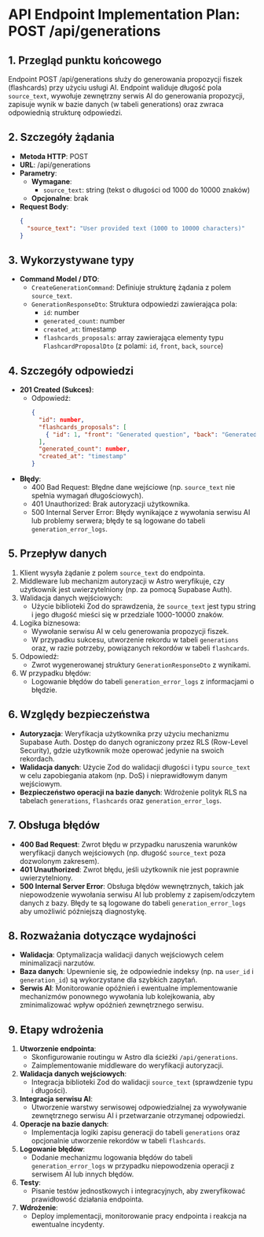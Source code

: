 # API Endpoint Implementation Plan: POST /api/generations

## 1. Przegląd punktu końcowego
Endpoint POST /api/generations służy do generowania propozycji fiszek (flashcards) przy użyciu usługi AI. Endpoint waliduje długość pola `source_text`, wywołuje zewnętrzny serwis AI do generowania propozycji, zapisuje wynik w bazie danych (w tabeli generations) oraz zwraca odpowiednią strukturę odpowiedzi.

## 2. Szczegóły żądania
- **Metoda HTTP**: POST
- **URL**: /api/generations
- **Parametry**:
  - **Wymagane**:
    - `source_text`: string (tekst o długości od 1000 do 10000 znaków)
  - **Opcjonalne**: brak
- **Request Body**:
  ```json
  {
    "source_text": "User provided text (1000 to 10000 characters)"
  }
  ```

## 3. Wykorzystywane typy
- **Command Model / DTO**:
  - `CreateGenerationCommand`: Definiuje strukturę żądania z polem `source_text`.
  - `GenerationResponseDto`: Struktura odpowiedzi zawierająca pola:
    - `id`: number
    - `generated_count`: number
    - `created_at`: timestamp
    - `flashcards_proposals`: array zawierająca elementy typu `FlashcardProposalDto` (z polami: `id`, `front`, `back`, `source`)

## 4. Szczegóły odpowiedzi
- **201 Created (Sukces)**:
  - Odpowiedź:
    ```json
    {
      "id": number,
      "flashcards_proposals": [
        { "id": 1, "front": "Generated question", "back": "Generated answer", "source": "ai-full" }
      ],
      "generated_count": number,
      "created_at": "timestamp"
    }
    ```
- **Błędy**:
  - 400 Bad Request: Błędne dane wejściowe (np. `source_text` nie spełnia wymagań długościowych).
  - 401 Unauthorized: Brak autoryzacji użytkownika.
  - 500 Internal Server Error: Błędy wynikające z wywołania serwisu AI lub problemy serwera; błędy te są logowane do tabeli `generation_error_logs`.

## 5. Przepływ danych
1. Klient wysyła żądanie z polem `source_text` do endpointa.
2. Middleware lub mechanizm autoryzacji w Astro weryfikuje, czy użytkownik jest uwierzytelniony (np. za pomocą Supabase Auth).
3. Walidacja danych wejściowych:
   - Użycie biblioteki Zod do sprawdzenia, że `source_text` jest typu string i jego długość mieści się w przedziale 1000-10000 znaków.
4. Logika biznesowa:
   - Wywołanie serwisu AI w celu generowania propozycji fiszek.
   - W przypadku sukcesu, utworzenie rekordu w tabeli `generations` oraz, w razie potrzeby, powiązanych rekordów w tabeli `flashcards`.
5. Odpowiedź:
   - Zwrot wygenerowanej struktury `GenerationResponseDto` z wynikami.
6. W przypadku błędów:
   - Logowanie błędów do tabeli `generation_error_logs` z informacjami o błędzie.

## 6. Względy bezpieczeństwa
- **Autoryzacja**: Weryfikacja użytkownika przy użyciu mechanizmu Supabase Auth. Dostęp do danych ograniczony przez RLS (Row-Level Security), gdzie użytkownik może operować jedynie na swoich rekordach.
- **Walidacja danych**: Użycie Zod do walidacji długości i typu `source_text` w celu zapobiegania atakom (np. DoS) i nieprawidłowym danym wejściowym.
- **Bezpieczeństwo operacji na bazie danych**: Wdrożenie polityk RLS na tabelach `generations`, `flashcards` oraz `generation_error_logs`.

## 7. Obsługa błędów
- **400 Bad Request**: Zwrot błędu w przypadku naruszenia warunków weryfikacji danych wejściowych (np. długość `source_text` poza dozwolonym zakresem).
- **401 Unauthorized**: Zwrot błędu, jeśli użytkownik nie jest poprawnie uwierzytelniony.
- **500 Internal Server Error**: Obsługa błędów wewnętrznych, takich jak niepowodzenie wywołania serwisu AI lub problemy z zapisem/odczytem danych z bazy. Błędy te są logowane do tabeli `generation_error_logs` aby umożliwić późniejszą diagnostykę.

## 8. Rozważania dotyczące wydajności
- **Walidacja**: Optymalizacja walidacji danych wejściowych celem minimalizacji narzutów.
- **Baza danych**: Upewnienie się, że odpowiednie indeksy (np. na `user_id` i `generation_id`) są wykorzystane dla szybkich zapytań.
- **Serwis AI**: Monitorowanie opóźnień i ewentualne implementowanie mechanizmów ponownego wywołania lub kolejkowania, aby zminimalizować wpływ opóźnień zewnętrznego serwisu.

## 9. Etapy wdrożenia
1. **Utworzenie endpointa**:
   - Skonfigurowanie routingu w Astro dla ścieżki `/api/generations`.
   - Zaimplementowanie middleware do weryfikacji autoryzacji.
2. **Walidacja danych wejściowych**:
   - Integracja biblioteki Zod do walidacji `source_text` (sprawdzenie typu i długości).
3. **Integracja serwisu AI**:
   - Utworzenie warstwy serwisowej odpowiedzialnej za wywoływanie zewnętrznego serwisu AI i przetwarzanie otrzymanej odpowiedzi.
4. **Operacje na bazie danych**:
   - Implementacja logiki zapisu generacji do tabeli `generations` oraz opcjonalnie utworzenie rekordów w tabeli `flashcards`.
5. **Logowanie błędów**:
   - Dodanie mechanizmu logowania błędów do tabeli `generation_error_logs` w przypadku niepowodzenia operacji z serwisem AI lub innych błędów.
6. **Testy**:
   - Pisanie testów jednostkowych i integracyjnych, aby zweryfikować prawidłowość działania endpointa.
7. **Wdrożenie**:
   - Deploy implementacji, monitorowanie pracy endpointa i reakcja na ewentualne incydenty. 